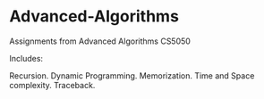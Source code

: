 # Advanced-Algorithms

Assignments from Advanced Algorithms CS5050

Includes:

Recursion.
Dynamic Programming.
Memorization.
Time and Space complexity.
Traceback.
